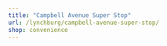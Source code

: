 ```yaml
---
title: "Campbell Avenue Super Stop"
url: /lynchburg/campbell-avenue-super-stop/
shop: convenience
---
```

